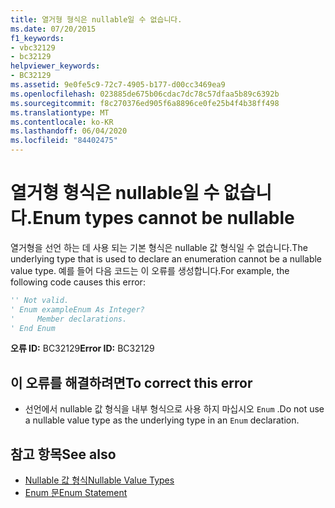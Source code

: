 ```yaml
---
title: 열거형 형식은 nullable일 수 없습니다.
ms.date: 07/20/2015
f1_keywords:
- vbc32129
- bc32129
helpviewer_keywords:
- BC32129
ms.assetid: 9e0fe5c9-72c7-4905-b177-d00cc3469ea9
ms.openlocfilehash: 023885de675b06cdac7dc78c57dfaa5b89c6392b
ms.sourcegitcommit: f8c270376ed905f6a8896ce0fe25b4f4b38ff498
ms.translationtype: MT
ms.contentlocale: ko-KR
ms.lasthandoff: 06/04/2020
ms.locfileid: "84402475"
---
```

# <a name="enum-types-cannot-be-nullable"></a><span data-ttu-id="e7d4a-102">열거형 형식은 nullable일 수 없습니다.</span><span class="sxs-lookup"><span data-stu-id="e7d4a-102">Enum types cannot be nullable</span></span>
<span data-ttu-id="e7d4a-103">열거형을 선언 하는 데 사용 되는 기본 형식은 nullable 값 형식일 수 없습니다.</span><span class="sxs-lookup"><span data-stu-id="e7d4a-103">The underlying type that is used to declare an enumeration cannot be a nullable value type.</span></span> <span data-ttu-id="e7d4a-104">예를 들어 다음 코드는 이 오류를 생성합니다.</span><span class="sxs-lookup"><span data-stu-id="e7d4a-104">For example, the following code causes this error:</span></span>  
  
```vb  
'' Not valid.  
' Enum exampleEnum As Integer?  
'     Member declarations.  
' End Enum  
```  
  
 <span data-ttu-id="e7d4a-105">**오류 ID:** BC32129</span><span class="sxs-lookup"><span data-stu-id="e7d4a-105">**Error ID:** BC32129</span></span>  
  
## <a name="to-correct-this-error"></a><span data-ttu-id="e7d4a-106">이 오류를 해결하려면</span><span class="sxs-lookup"><span data-stu-id="e7d4a-106">To correct this error</span></span>  
  
- <span data-ttu-id="e7d4a-107">선언에서 nullable 값 형식을 내부 형식으로 사용 하지 마십시오 `Enum` .</span><span class="sxs-lookup"><span data-stu-id="e7d4a-107">Do not use a nullable value type as the underlying type in an `Enum` declaration.</span></span>  
  
## <a name="see-also"></a><span data-ttu-id="e7d4a-108">참고 항목</span><span class="sxs-lookup"><span data-stu-id="e7d4a-108">See also</span></span>

- [<span data-ttu-id="e7d4a-109">Nullable 값 형식</span><span class="sxs-lookup"><span data-stu-id="e7d4a-109">Nullable Value Types</span></span>](../programming-guide/language-features/data-types/nullable-value-types.md)
- [<span data-ttu-id="e7d4a-110">Enum 문</span><span class="sxs-lookup"><span data-stu-id="e7d4a-110">Enum Statement</span></span>](../language-reference/statements/enum-statement.md)
